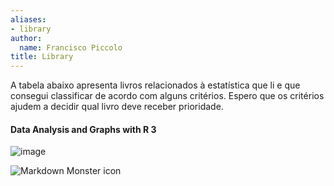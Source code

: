 ```yaml
---
aliases:
- library
author:
  name: Francisco Piccolo
title: Library
---
```


A tabela abaixo apresenta livros relacionados à estatística que li e que consegui classificar de acordo com alguns critérios. Espero que os critérios ajudem a decidir qual livro deve receber prioridade.

#### **Data Analysis and Graphs with R 3**

![image](C:/Users/fppicco/Desktop/R/Github/franciscopiccolo.github.io/images/library_images/data_analysis_and_graphics_using_R.PNG)

<img src="C:/Users/fppicco/Desktop/R/Github/franciscopiccolo.github.io/images/library_images/data_analysis_and_graphics_using_R.png"
     alt="Markdown Monster icon"
     style="float: left; margin-right: 10px;" />


